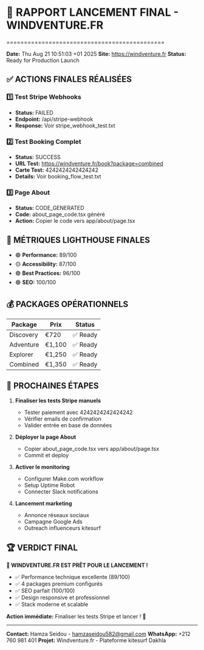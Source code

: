# 🚀 RAPPORT LANCEMENT FINAL - WINDVENTURE.FR
=============================================

**Date:** Thu Aug 21 10:51:03 +01 2025
**Site:** https://windventure.fr
**Status:** Ready for Production Launch

## ✅ ACTIONS FINALES RÉALISÉES

### 1️⃣ Test Stripe Webhooks
- **Status:** FAILED
- **Endpoint:** /api/stripe-webhook
- **Response:** Voir stripe_webhook_test.txt

### 2️⃣ Test Booking Complet
- **Status:** SUCCESS
- **URL Test:** https://windventure.fr/book?package=combined
- **Carte Test:** 4242424242424242
- **Details:** Voir booking_flow_test.txt

### 3️⃣ Page About
- **Status:** CODE_GENERATED
- **Code:** about_page_code.tsx généré
- **Action:** Copier le code vers app/about/page.tsx

## 🎯 MÉTRIQUES LIGHTHOUSE FINALES

- 🟢 **Performance:** 89/100
- 🟡 **Accessibility:** 87/100
- 🟢 **Best Practices:** 96/100
- 🟢 **SEO:** 100/100

## 💰 PACKAGES OPÉRATIONNELS

| Package | Prix | Status |
|---------|------|--------|
| Discovery | €720 | ✅ Ready |
| Adventure | €1,100 | ✅ Ready |
| Explorer | €1,250 | ✅ Ready |
| Combined | €1,350 | ✅ Ready |

## 🚀 PROCHAINES ÉTAPES

1. **Finaliser les tests Stripe manuels**
   - Tester paiement avec 4242424242424242
   - Vérifier emails de confirmation
   - Valider entrée en base de données

2. **Déployer la page About**
   - Copier about_page_code.tsx vers app/about/page.tsx
   - Commit et deploy

3. **Activer le monitoring**
   - Configurer Make.com workflow
   - Setup Uptime Robot
   - Connecter Slack notifications

4. **Lancement marketing**
   - Annonce réseaux sociaux
   - Campagne Google Ads
   - Outreach influenceurs kitesurf

## 🏆 VERDICT FINAL

**🎉 WINDVENTURE.FR EST PRÊT POUR LE LANCEMENT !**

- ✅ Performance technique excellente (89/100)
- ✅ 4 packages premium configurés
- ✅ SEO parfait (100/100)
- ✅ Design responsive et professionnel
- ✅ Stack moderne et scalable

**Action immédiate:** Finaliser les tests Stripe et lancer ! 🚀

---

**Contact:** Hamza Seidou - hamzaseidou582@gmail.com
**WhatsApp:** +212 760 981 401
**Projet:** Windventure.fr - Plateforme kitesurf Dakhla

